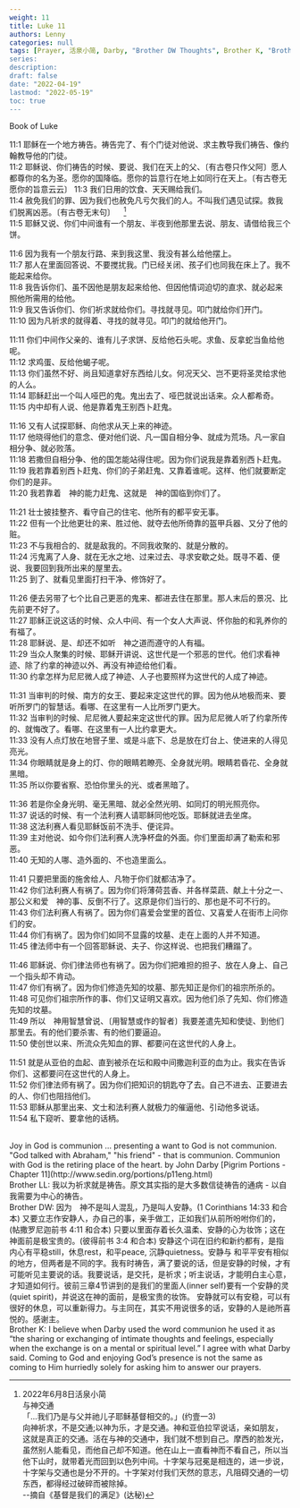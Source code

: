 ```yaml
---
weight: 11
title: Luke 11
authors: Lenny 
categories: null
tags: [Prayer, 活泉小简, Darby, "Brother DW Thoughts", Brother K, "Brother LL Thoughts", "Sister GB Thoughts""]
series: 
description: 
draft: false
date: "2022-04-19"
lastmod: "2022-05-19"
toc: true
---
```

Book of Luke
<!--more-->

11:1 耶稣在一个地方祷告。祷告完了、有个门徒对他说、求主教导我们祷告、像约翰教导他的门徒。  
11:2 耶稣说、你们祷告的时候、要说、我们在天上的父、〔有古卷只作父阿〕愿人都尊你的名为圣。愿你的国降临。愿你的旨意行在地上如同行在天上。〔有古卷无愿你的旨意云云〕
11:3 我们日用的饮食、天天赐给我们。  
11:4 赦免我们的罪、因为我们也赦免凡亏欠我们的人。不叫我们遇见试探。救我们脱离凶恶。〔有古卷无末句〕&nbsp; &nbsp; [^1]  
11:5 耶稣又说、你们中间谁有一个朋友、半夜到他那里去说、朋友、请借给我三个饼。  

11:6 因为我有一个朋友行路、来到我这里、我没有甚么给他摆上。  
11:7 那人在里面回答说、不要搅扰我。门已经关闭、孩子们也同我在床上了。我不能起来给你。  
11:8 我告诉你们、虽不因他是朋友起来给他、但因他情词迫切的直求、就必起来照他所需用的给他。  
11:9 我又告诉你们、你们祈求就给你们。寻找就寻见。叩门就给你们开门。  
11:10 因为凡祈求的就得着、寻找的就寻见。叩门的就给他开门。  

11:11 你们中间作父亲的、谁有儿子求饼、反给他石头呢。求鱼、反拿蛇当鱼给他呢。  
11:12 求鸡蛋、反给他蝎子呢。  
11:13 你们虽然不好、尚且知道拿好东西给儿女。何况天父、岂不更将圣灵给求他的人么。  
11:14 耶稣赶出一个叫人哑巴的鬼。鬼出去了、哑巴就说出话来。众人都希奇。  
11:15 内中却有人说、他是靠着鬼王别西卜赶鬼。  

11:16 又有人试探耶稣、向他求从天上来的神迹。  
11:17 他晓得他们的意念、便对他们说、凡一国自相分争、就成为荒场。凡一家自相分争、就必败落。  
11:18 若撒但自相分争、他的国怎能站得住呢。因为你们说我是靠着别西卜赶鬼。  
11:19 我若靠着别西卜赶鬼、你们的子弟赶鬼、又靠着谁呢。这样、他们就要断定你们的是非。  
11:20 我若靠着　神的能力赶鬼、这就是　神的国临到你们了。  

11:21 壮士披挂整齐、看守自己的住宅、他所有的都平安无事。  
11:22 但有一个比他更壮的来、胜过他、就夺去他所倚靠的盔甲兵器、又分了他的赃。  
11:23 不与我相合的、就是敌我的。不同我收聚的、就是分散的。  
11:24 污鬼离了人身、就在无水之地、过来过去、寻求安歇之处。既寻不着、便说、我要回到我所出来的屋里去。  
11:25 到了、就看见里面打扫干净、修饰好了。  

11:26 便去另带了七个比自己更恶的鬼来、都进去住在那里。那人末后的景况、比先前更不好了。  
11:27 耶稣正说这话的时候、众人中间、有一个女人大声说、怀你胎的和乳养你的有福了。  
11:28 耶稣说、是、却还不如听　神之道而遵守的人有福。  
11:29 当众人聚集的时候、耶稣开讲说、这世代是一个邪恶的世代。他们求看神迹、除了约拿的神迹以外、再没有神迹给他们看。  
11:30 约拿怎样为尼尼微人成了神迹、人子也要照样为这世代的人成了神迹。  

11:31 当审判的时候、南方的女王、要起来定这世代的罪。因为他从地极而来、要听所罗门的智慧话。看哪、在这里有一人比所罗门更大。  
11:32 当审判的时候、尼尼微人要起来定这世代的罪。因为尼尼微人听了约拿所传的、就悔改了。看哪、在这里有一人比约拿更大。  
11:33 没有人点灯放在地窨子里、或是斗底下、总是放在灯台上、使进来的人得见亮光。  
11:34 你眼睛就是身上的灯、你的眼睛若瞭亮、全身就光明。眼睛若昏花、全身就黑暗。  
11:35 所以你要省察、恐怕你里头的光、或者黑暗了。  

11:36 若是你全身光明、毫无黑暗、就必全然光明、如同灯的明光照亮你。  
11:37 说话的时候、有一个法利赛人请耶稣同他吃饭。耶稣就进去坐席。  
11:38 这法利赛人看见耶稣饭前不洗手、便诧异。  
11:39 主对他说、如今你们法利赛人洗净杯盘的外面。你们里面却满了勒索和邪恶。  
11:40 无知的人哪、造外面的、不也造里面么。  

11:41 只要把里面的施舍给人、凡物于你们就都洁净了。  
11:42 你们法利赛人有祸了。因为你们将薄荷芸香、并各样菜蔬、献上十分之一、那公义和爱　神的事、反倒不行了。这原是你们当行的、那也是不可不行的。  
11:43 你们法利赛人有祸了。因为你们喜爱会堂里的首位、又喜爱人在街市上问你们的安。  
11:44 你们有祸了。因为你们如同不显露的坟墓、走在上面的人并不知道。  
11:45 律法师中有一个回答耶稣说、夫子、你这样说、也把我们糟蹋了。  

11:46 耶稣说、你们律法师也有祸了。因为你们把难担的担子、放在人身上、自己一个指头却不肯动。  
11:47 你们有祸了。因为你们修造先知的坟墓、那先知正是你们的祖宗所杀的。  
11:48 可见你们祖宗所作的事、你们又证明又喜欢。因为他们杀了先知、你们修造先知的坟墓。  
11:49 所以　神用智慧曾说、〔用智慧或作的智者〕我要差遣先知和使徒、到他们那里去。有的他们要杀害、有的他们要逼迫。  
11:50 使创世以来、所流众先知血的罪、都要问在这世代的人身上。  

11:51 就是从亚伯的血起、直到被杀在坛和殿中间撒迦利亚的血为止。我实在告诉你们、这都要问在这世代的人身上。  
11:52 你们律法师有祸了。因为你们把知识的钥匙夺了去。自己不进去、正要进去的人、你们也阻挡他们。  
11:53 耶稣从那里出来、文士和法利赛人就极力的催逼他、引动他多说话。  
11:54 私下窥听、要拿他的话柄。 

[^1]: 2022年6月8日活泉小简  
与神交通  
「…我们乃是与父并祂儿子耶稣基督相交的。」(约壹一3)  
向神祈求，不是交通;以神为乐，才是交通。神和亚伯拉罕说话，亲如朋友，这就是真正的交通。活在与神的交通中，我们就不想到自己。摩西的脸发光，虽然别人能看见，而他自己却不知道。他在山上一直看神而不看自己，所以当他下山时，就带着光而回到以色列中间。十字架与冠冕是相连的，进一步说，十字架与交通也是分不开的。十字架对付我们天然的意志，凡阻碍交通的一切东西，都得经过破碎而被除掉。  
--摘自《基督是我们的满足》(达秘)  
<br>
Joy in God is communion … presenting a want to God is not communion.  
"God talked with Abraham," "his friend" - that is communion.  
Communion with God is the retiring place of the heart.  
by John Darby [Pigrim Portions - Chapter 11](http://www.sedin.org/portions/p11eng.html)  
<br>
Brother LL: 我以为祈求就是祷告。原文其实指的是大多数信徒祷告的通病 - 以自我需要为中心的祷告。  
<br>
Brother DW: 因为　神不是叫人混乱，乃是叫人安静。(1 Corinthians 14:33 和合本)  
又要立志作安静人，办自己的事，亲手做工，正如我们从前所吩咐你们的， (帖撒罗尼迦前书 4:11 和合本)  
只要以里面存着长久温柔、安静的心为妆饰；这在　神面前是极宝贵的。(彼得前书 3:4 和合本)  
安静这个词在旧约和新约都有，是指内心有平稳still，休息rest，和平peace, 沉静quietness。安静与 和平平安有相似的地方，但两者是不同的字。我有时祷告，满了要说的话，但是安静的时候，才有可能听见主要说的话。我要说话，是交托，是祈求；听主说话，才能明白主心意，才知道如何行。彼前三章4节讲到的是我们的里面人(inner self)要有一个安静的灵(quiet spirit)，并说这在神的面前，是极宝贵的妆饰。  
安静就可以有安稳，可以有很好的休息，可以重新得力。与主同在，其实不用说很多的话，安静的人是祂所喜悦的。感谢主。  
<br>
Brother K:  I believe when Darby used the word communion he used it as “the sharing or exchanging of intimate thoughts and feelings, especially when the exchange is on a mental or spiritual level.” I agree with what Darby said. Coming to God and enjoying God’s presence is not the same as coming to Him hurriedly solely for asking him to answer our prayers.  
